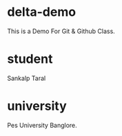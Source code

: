 # delta-demo
This is a Demo For Git &amp; Github Class.

# student
Sankalp Taral

# university
Pes University Banglore.

